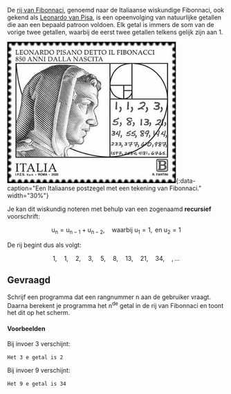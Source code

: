 De <a href="https://nl.wikipedia.org/wiki/Rij_van_Fibonacci" target="_blank">rij van Fibonnaci</a>, genoemd naar de Italiaanse wiskundige Fibonnaci, ook gekend als <a href="https://nl.wikipedia.org/wiki/Fibonacci" target="_blank">Leonardo van Pisa</a>, is een opeenvolging van natuurlijke getallen die aan een bepaald patroon voldoen. Elk getal is immers de som van de vorige twee getallen, waarbij de eerst twee getallen telkens gelijk zijn aan 1. 

![Een Italiaanse postzegel met een tekening van Fibonnaci.](media/stamp.png "Een Italiaanse postzegel met een tekening van Fibonnaci."){:data-caption="Een Italiaanse postzegel met een tekening van Fibonnaci." width="30%"}

Je kan dit wiskundig noteren met behulp van een zogenaamd **recursief** voorschrift:

$$
    \mathsf{u_n = u_{n-1} + u_{n-2}, \quad\text{waarbij}\ u_1 = 1, \text{ en } u_2 = 1}
$$

De rij begint dus als volgt:

$$
    \mathsf{1,\quad 1,\quad 2,\quad 3,\quad 5,\quad 8,\quad 13,\quad 21,\quad 34,\quad, ...}
$$

## Gevraagd
Schrijf een programma dat een rangnummer n aan de gebruiker vraagt. Daarna berekent je programma het n<sup>de</sup> getal in de rij van Fibonnaci en toont het dit op het scherm.

#### Voorbeelden

Bij invoer 3 verschijnt:
```
Het 3 e getal is 2
```

Bij invoer 9 verschijnt:
```
Het 9 e getal is 34
```